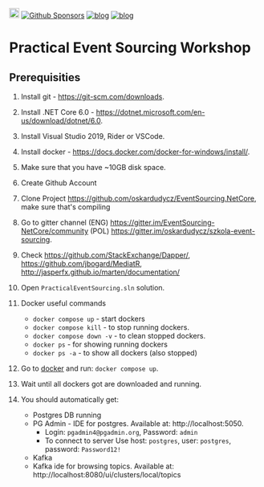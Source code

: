 [<img src="https://img.shields.io/badge/LinkedIn-0077B5?style=for-the-badge&logo=linkedin&logoColor=white" height="20px" />](https://www.linkedin.com/in/oskardudycz/) [![Github Sponsors](https://img.shields.io/static/v1?label=Sponsor&message=%E2%9D%A4&logo=GitHub&link=https://github.com/sponsors/oskardudycz/)](https://github.com/sponsors/oskardudycz/) [![blog](https://img.shields.io/badge/blog-event--driven.io-brightgreen)](https://event-driven.io/?utm_source=event_sourcing_jvm) [![blog](https://img.shields.io/badge/%F0%9F%9A%80-Architecture%20Weekly-important)](https://www.architecture-weekly.com/?utm_source=event_sourcing_net) 

# Practical Event Sourcing Workshop

## Prerequisities

1. Install git - https://git-scm.com/downloads.
2. Install .NET Core 6.0 - https://dotnet.microsoft.com/en-us/download/dotnet/6.0.
3. Install Visual Studio 2019, Rider or VSCode.
4. Install docker - https://docs.docker.com/docker-for-windows/install/.
5. Make sure that you have ~10GB disk space.
6. Create Github Account
7. Clone Project https://github.com/oskardudycz/EventSourcing.NetCore, make sure that's compiling
8. Go to gitter channel (ENG) https://gitter.im/EventSourcing-NetCore/community (POL) https://gitter.im/oskardudycz/szkola-event-sourcing.
9. Check https://github.com/StackExchange/Dapper/, https://github.com/jbogard/MediatR, http://jasperfx.github.io/marten/documentation/
10. Open `PracticalEventSourcing.sln` solution.
11. Docker useful commands

    - `docker compose up` - start dockers
    - `docker compose kill` - to stop running dockers.
    - `docker compose down -v` - to clean stopped dockers.
    - `docker ps` - for showing running dockers
    - `docker ps -a` - to show all dockers (also stopped)

12. Go to [docker](./docker) and run: `docker compose up`.
13. Wait until all dockers got are downloaded and running.
14. You should automatically get:
    - Postgres DB running
    - PG Admin - IDE for postgres. Available at: http://localhost:5050.
        - Login: `pgadmin4@pgadmin.org`, Password: `admin`
        - To connect to server Use host: `postgres`, user: `postgres`, password: `Password12!`
    - Kafka
    - Kafka ide for browsing topics. Available at: http://localhost:8080/ui/clusters/local/topics
